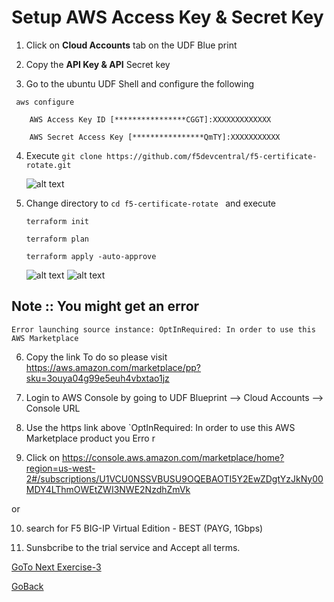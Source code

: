 # Setup AWS Access Key & Secret Key


1. Click on **Cloud Accounts** tab on the UDF Blue print

2. Copy the **API Key & API** Secret key

3. Go to the ubuntu UDF Shell and configure the following

```
 aws configure

    AWS Access Key ID [****************CGGT]:XXXXXXXXXXXXX

    AWS Secret Access Key [****************QmTY]:XXXXXXXXXXX
```
4. Execute 
``` git clone https://github.com/f5devcentral/f5-certificate-rotate.git ```

   ![alt text](../../images/terraform0.png)
   
5. Change directory to ```cd f5-certificate-rotate ``` and execute 

   ```terraform init```

   ```terraform plan```

   ```terraform apply -auto-approve```
 
   ![alt text](../../images/terraform1.png)
   ![alt text](../../images/terraform2.png)

## Note :: You might get an error 
``` Error launching source instance: OptInRequired: In order to use this AWS Marketplace ```

6. Copy the link To do so please visit https://aws.amazon.com/marketplace/pp?sku=3ouya04g99e5euh4vbxtao1jz

7. Login to AWS Console by going to UDF Blueprint –> Cloud Accounts –> Console URL

8. Use the https link above `OptInRequired: In order to use this AWS Marketplace product you Erro
r
9. Click on https://console.aws.amazon.com/marketplace/home?region=us-west-2#/subscriptions/U1VCU0NSSVBUSU9OQEBAOTI5Y2EwZDgtYzJkNy00MDY4LThmOWEtZWI3NWE2NzdhZmVk

or

10. search for F5 BIG-IP Virtual Edition - BEST (PAYG, 1Gbps)

11. Sunsbcribe to the trial service and Accept all terms.

[GoTo Next Exercise-3](3-ex)

[GoBack](../README.md)
